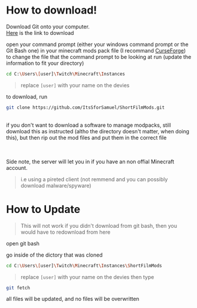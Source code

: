 # How to download!

Download Git onto your computer.</br>
[Here](https://git-scm.com/downloads) is the link to download

open your command prompt (either your windows command prompt or the Git Bash one) in your minecraft mods pack file (I recommand [CurseForge](https://download.curseforge.com/))</br>
to change the file that the command prompt to be looking at run
(update the information to fit your directory)

```bash
cd C:\Users\[user]\Twitch\Minecraft\Instances
```
>replace `[user]` with your name on the devies 

to download, run
```bash
git clone https://github.com/ItsSforSamuel/ShortFilmMods.git
```
</br>
if you don't want to download a software to manage modpacks, still download this as instructed (altho the directory doesn't matter, when doing this), but then rip out the mod files and put them in the correct file

</br></br>
Side note, the server will let you in if you have an non offial Minecraft account.
>i.e using a pireted client (not remmend and you can possibly download malware/spyware)

# How to Update
>This will not work if you didn't download from git bash, then you would have to redownload from here

open git bash

go inside of the dictory that was cloned
```bash
cd C:\Users\[user]\Twitch\Minecraft\Instances\ShortFilmMods
```
>replace `[user]` with your name on the devies
then type
```bash
git fetch
```
all files will be updated, and no files will be overwritten
